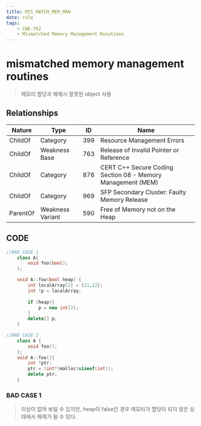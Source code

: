 ```yaml
---
title: MIS_MATCH_MEM_MAN
date: rule
tags: 
    - CWE-762
    - Mismatched Memory Management Rosutines
---
```

# mismatched memory management routines
 > 메모리 할당과 해제시 잘못된 object 사용 

## Relationships

|Nature	    |  	Type		|		ID|	Name|
|-----------|---------------|----------|----|
|ChildOf	|	Category		|	399	|	Resource Management Errors	|
|ChildOf	|	Weakness Base	|	763	|	Release of Invalid Pointer or Reference	|
|ChildOf	|	Category		|	876	|	CERT C++ Secure Coding Section 08 - Memory Management (MEM)	|
|ChildOf	|	Category		|	969	|	SFP Secondary Cluster: Faulty Memory Release	|
|ParentOf	|Weakness Variant|	590	|	Free of Memory not on the Heap|
    
## CODE
	
```cpp
//BAD CASE 1
    class A{
        void foo(bool);
    };

    void A::foo(bool heap) {
        int localArray[2] = {11,22};
        int *p = localArray;
        
        if (heap){
            p = new int[2];
        }
        delete[] p;
    }

//BAD CASE 2
    class A {
        void foo();
    };
    void A::foo(){
        int *ptr;
        ptr = (int*)malloc(sizeof(int));
        delete ptr;
    }
```


### BAD CASE 1
 > 이상이 없어 보일 수 있지만, heap이 false인 경우 메모리가 할당이 되지 않은 상태에서 해제가 될 수 있다.

